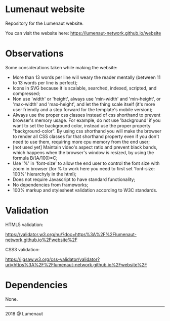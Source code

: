 # Lumenaut website

Repository for the Lumenaut website.

You can visit the website here: https://lumenaut-network.github.io/website

# Observations

Some considerations taken while making the website:

- More than 13 words per line will weary the reader mentally (between 11 to 13 words per line is perfect);
- Icons in SVG because it is scalable, searched, indexed, scripted, and compressed;
- Non use 'width' or 'height', always use 'min-width' and 'min-height', or 'max-width' and 'max-height', and let the thing scale itself (it's more user friendly and a step forward for the template's mobile version);
- Always use the proper css classes instead of css shorthand to prevent browser's memory usage. For example, do not use 'background' if you want to set the background color, instead use the proper property "background-color". By using css shorthand you will make the browser to render all CSS classes for that shorthand property even if you don't need to use them, requiring more cpu memory from the end user;
- [not used yet] Maintain video's aspect ratio and prevent black bands, which happens when the browser's window is resized, by using the formula B/(A/100)=C;
- Use '%' in 'font-size' to allow the end user to control the font size with zoom in browser (for % to work here you need to first set 'font-size: 100%' hierarchyly in the html);
- Does not require Javascript to have standard functionality;
- No dependencies from frameworks;
- 100% markup and stylesheet validation according to W3C standards.

# Validation

HTML5 validation:

https://validator.w3.org/nu/?doc=https%3A%2F%2Flumenaut-network.github.io%2Fwebsite%2F

CSS3 validation:

https://jigsaw.w3.org/css-validator/validator?uri=https%3A%2F%2Flumenaut-network.github.io%2Fwebsite%2F

# Dependencies

None.

_________________________

2018 @ Lumenaut
